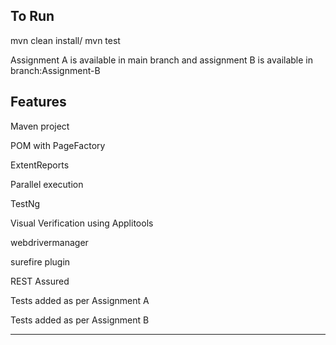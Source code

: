 


To Run
----------

mvn clean install/ mvn test

Assignment A is available in main branch and assignment B is available in branch:Assignment-B

Features
-----
Maven project

POM with PageFactory

ExtentReports

Parallel execution

TestNg

Visual Verification using Applitools

webdrivermanager

surefire plugin

REST Assured

Tests added as per Assignment A

Tests added as per Assignment B



****



